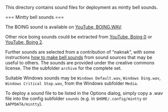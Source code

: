 This directory contains sound files for deployment as mintty bell sounds.

=== Mintty bell sounds ===

The BOING sound
is available on [YouTube, BOING.WAV](http://kunalsdatabase.com/ebooks/computer_ebooks/Hacking%20eBooks%20Collection/Hacking/Hacking%20Tools/Hacking%20Tools/HO2K%20v0.1.8.1/HO2K%20v0.1.8.1/).

Other nice boing sounds could be extracted from
[YouTube, Boing 0](https://www.youtube.com/watch?v=iew9op9aPLQ)
or
[YouTube, Boing 2](https://www.youtube.com/watch?v=d7vfbyFl5kc).

Further sounds are selected from a contribution of “naknak”, with some instructions 
[how to make bell sounds](https://github.com/mintty/mintty/issues/711#issuecomment-483074839) 
from sound sources that may be useful to others.
The sounds are provided under the creative commons license.
The the subfolder `archive` for the complete set.

Suitable Windows sounds may be `Windows Default.wav`, `Windows Ding.wav`, 
`Windows Critical Stop.wav`, from the Windows subfolder `Media`.

To deploy a sound file to be listed in the Options dialog, 
simply copy a .wav file into the config subfolder `sounds` 
(e.g. in `$HOME/.config/mintty` or `$APPDATA/mintty`).
